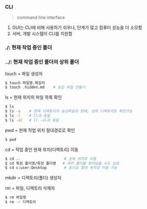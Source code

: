 ### CLI

> command line interface



1. GUI는 CLI에 비해 사용하기 쉬우나, 단계가 많고 컴퓨터 성능을 더 소모함
2. 서버, 개발 시스템이 CLI를 지원함



### ./: 현재 작업 중인 폴더

### ../: 현재 작업 중인 폴더의 상위 폴더



touch = 파일 생성자

```bash 
$ touch 파일명.확장자
$ touch .hidden.md    # 숨김 파일 만들기
```



ls = 현재 위치의 파일 목록 확인

```bash
$ ls
$ ls -a    # 현재 디렉토리의 숨김파일과 현재, 상위 디렉토리도 확인가능
$ ls -l    # ll과 동일
$ ls -al   # ll -al과 동일
```



pwd = 현재 작업 위치 절대경로로 확인

```bash
$ pwd
```



cd = 작업 중인 현재 위치(디렉토리) 이동

```bash
$ cd ..                    # 상위 위치로 이동
$ cd 특정 폴더명/특정 폴더명   # 여러 폴더를 뛰어넘을 수도 있음
$ cd c:user:Desktop        # 등으로 절대 위치로 이동 가능
```
mkdir = 디렉토리(폴더) 생성자




rm = 파일, 디렉토리 삭제자

```bash
$ rm 파일명
$ rm -r 디렉토리
```

